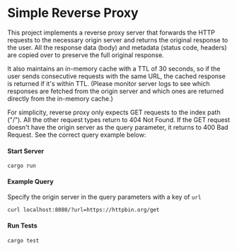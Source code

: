 # Simple Reverse Proxy

This project implements a reverse proxy server that forwards the HTTP requests to the
necessary origin server and returns the original response to the user. All the response
data (body) and metadata (status code, headers) are copied over to preserve the full
original response.

It also maintains an in-memory cache with a TTL of 30 seconds, so if the user sends consecutive requests
with the same URL, the cached response is returned if it's within TTL. (Please monitor server logs to see
which responses are fetched from the origin server and which ones are returned directly from the in-memory cache.)


For simplicity, reverse proxy only expects GET requests to the index path ("/"). All the other request
types return to 404 Not Found. If the GET request doesn't have the origin server as the query parameter,
it returns to 400 Bad Request. See the correct query example below:

#### Start Server

```
cargo run
```

#### Example Query
Specify the origin server in the query parameters with a key of `url`
```
curl localhost:8080/?url=https://httpbin.org/get
```

#### Run Tests
```
cargo test
```
